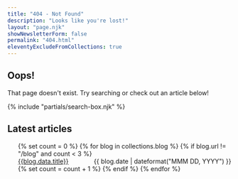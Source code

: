 ```yaml
---
title: "404 - Not Found"
description: "Looks like you're lost!"
layout: "page.njk"
showNewsletterForm: false
permalink: "404.html"
eleventyExcludeFromCollections: true
---
```


## Oops!

That page doesn't exist. Try searching or check out an article below!

{% include "partials/search-box.njk" %}

## Latest articles

<ol class="posts">
{% set count = 0 %}
{% for blog in collections.blog %}
{% if blog.url != "/blog" and count < 3 %}
<li style="display: flex; justify-content: space-between;" class="post">
<div><a class="post-link" href="{{blog.url}}">{{blog.data.title}}</a></div>
<div style="float: right;" class="date">{{ blog.date | dateformat("MMM DD, YYYY") }}</div>
</li>
{% set count = count + 1 %}
{% endif %}
{% endfor %}
</ol>
